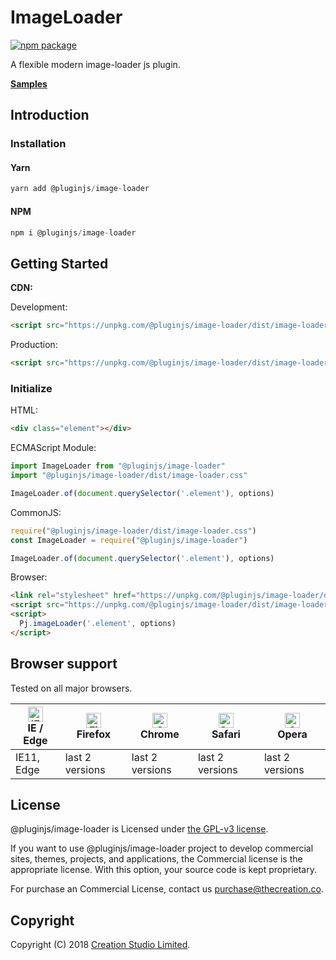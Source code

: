 # ImageLoader

[![npm package](https://img.shields.io/npm/v/@pluginjs/image-loader.svg)](https://www.npmjs.com/package/@pluginjs/image-loader)

A flexible modern image-loader js plugin.

**[Samples](https://codesandbox.io/s/github/pluginjs/pluginjs/tree/master/modules/imageLoader/samples)**

## Introduction

### Installation

#### Yarn

```javascript
yarn add @pluginjs/image-loader
```

#### NPM

```javascript
npm i @pluginjs/image-loader
```

## Getting Started

**CDN:**

Development:

```html
<script src="https://unpkg.com/@pluginjs/image-loader/dist/image-loader.js"></script>
```

Production:

```html
<script src="https://unpkg.com/@pluginjs/image-loader/dist/image-loader.min.js"></script>
```

### Initialize

HTML:

```html
<div class="element"></div>
```

ECMAScript Module:

```javascript
import ImageLoader from "@pluginjs/image-loader"
import "@pluginjs/image-loader/dist/image-loader.css"

ImageLoader.of(document.querySelector('.element'), options)
```

CommonJS:

```javascript
require("@pluginjs/image-loader/dist/image-loader.css")
const ImageLoader = require("@pluginjs/image-loader")

ImageLoader.of(document.querySelector('.element'), options)
```

Browser:

```html
<link rel="stylesheet" href="https://unpkg.com/@pluginjs/image-loader/dist/image-loader.css">
<script src="https://unpkg.com/@pluginjs/image-loader/dist/image-loader.js"></script>
<script>
  Pj.imageLoader('.element', options)
</script>
```

## Browser support

Tested on all major browsers.

| [<img src="https://raw.githubusercontent.com/alrra/browser-logos/master/src/edge/edge_48x48.png" alt="IE / Edge" width="24px" height="24px" />](http://godban.github.io/browsers-support-badges/)</br>IE / Edge | [<img src="https://raw.githubusercontent.com/alrra/browser-logos/master/src/firefox/firefox_48x48.png" alt="Firefox" width="24px" height="24px" />](http://godban.github.io/browsers-support-badges/)</br>Firefox | [<img src="https://raw.githubusercontent.com/alrra/browser-logos/master/src/chrome/chrome_48x48.png" alt="Chrome" width="24px" height="24px" />](http://godban.github.io/browsers-support-badges/)</br>Chrome | [<img src="https://raw.githubusercontent.com/alrra/browser-logos/master/src/safari/safari_48x48.png" alt="Safari" width="24px" height="24px" />](http://godban.github.io/browsers-support-badges/)</br>Safari | [<img src="https://raw.githubusercontent.com/alrra/browser-logos/master/src/opera/opera_48x48.png" alt="Opera" width="24px" height="24px" />](http://godban.github.io/browsers-support-badges/)</br>Opera |
| --------- | --------- | --------- | --------- | --------- |
| IE11, Edge| last 2 versions| last 2 versions| last 2 versions| last 2 versions|

## License

@pluginjs/image-loader is Licensed under [the GPL-v3 license](LICENSE).

If you want to use @pluginjs/image-loader project to develop commercial sites, themes, projects, and applications, the Commercial license is the appropriate license. With this option, your source code is kept proprietary.

For purchase an Commercial License, contact us purchase@thecreation.co.

## Copyright

Copyright (C) 2018 [Creation Studio Limited](creationstudio.com).